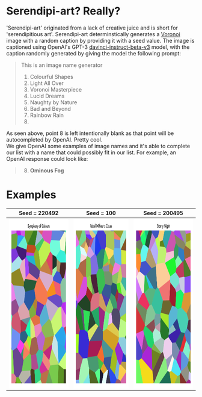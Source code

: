 # Serendipi-art? Really?
'Serendipi-art' originated from a lack of creative juice and is short for 'serendipitious art'. Serendipi-art determinstically generates a [Voronoi](https://en.wikipedia.org/wiki/Voronoi_diagram) image with a random caption by providing it with a seed value. The image is captioned using OpenAI's GPT-3 [davinci-instruct-beta-v3](https://beta.openai.com/docs/engines/instruct-series-beta) model, with the caption randomly generated by giving the model the following prompt:

>This is an image name generator
>
>1. Colourful Shapes
>2. Light All Over
>3. Voronoi Masterpiece
>4. Lucid Dreams
>5. Naughty by Nature
>6. Bad and Beyond
>7. Rainbow Rain
>8.
As seen above, point 8 is left intentionally blank as that point will be autocompleted by OpenAI. Pretty cool.
<br>
We give OpenAI some examples of image names and it's able to complete our list with a name that could possibly fit in our list. For example, an OpenAI response could look like:
>8. **Ominous Fog**

# Examples
| Seed = 220492 | Seed = 100 | Seed = 200495 |
|     :---:         |     :---:      |     :---:     |
| <img src="./docs/images/symphony-220492.png"  alt="1" width = 360px height = 450px> | <img src="./docs/images/rebel-100.png"  alt="2" width = 360px height = 450px >    | <img src="./docs/images/starry-night-200495.png"  alt="3" width = 360px height = 450px > |
